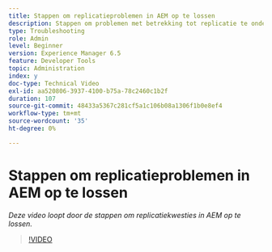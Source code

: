 ```yaml
---
title: Stappen om replicatieproblemen in AEM op te lossen
description: Stappen om problemen met betrekking tot replicatie te onderzoeken en op te lossen
type: Troubleshooting
role: Admin
level: Beginner
version: Experience Manager 6.5
feature: Developer Tools
topic: Administration
index: y
doc-type: Technical Video
exl-id: aa520806-3937-4100-b75a-78c2460c1b2f
duration: 107
source-git-commit: 48433a5367c281cf5a1c106b08a1306f1b0e8ef4
workflow-type: tm+mt
source-wordcount: '35'
ht-degree: 0%

---
```


# Stappen om replicatieproblemen in AEM op te lossen

*Deze video loopt door de stappen om replicatiekwesties in AEM op te lossen.*

>[!VIDEO](https://video.tv.adobe.com/v/335471?quality=12&learn=on)
